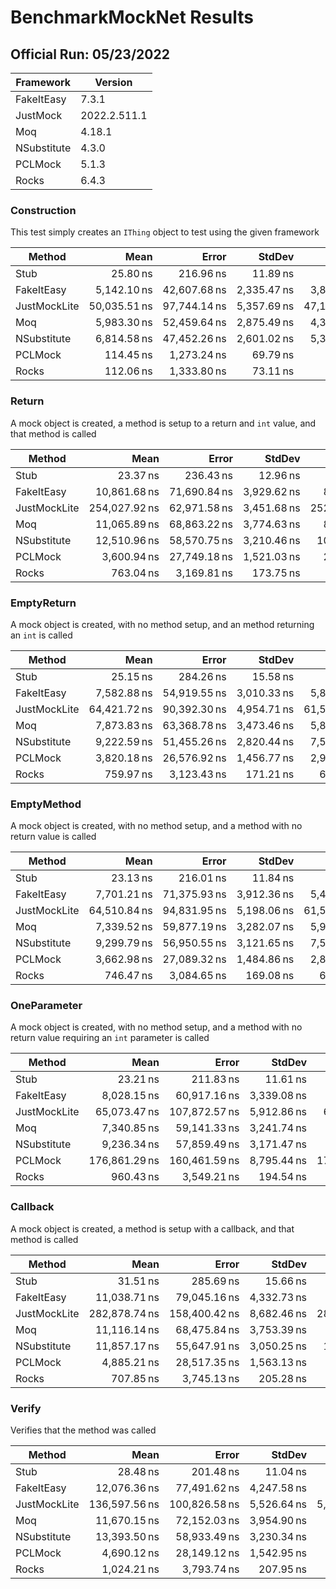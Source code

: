 # BenchmarkMockNet Results

## Official Run: 05/23/2022

| Framework | Version |
|-----------|---------|
| FakeItEasy | 7.3.1 |
| JustMock | 2022.2.511.1 |
| Moq | 4.18.1 |
| NSubstitute | 4.3.0 |
| PCLMock | 5.1.3 |
| Rocks | 6.4.3 |

### Construction

This test simply creates an `IThing` object to test using the given framework

|       Method |         Mean |        Error |      StdDev |       Median |    Ratio | RatioSD |  Gen 0 | Allocated |
|------------- |-------------:|-------------:|------------:|-------------:|---------:|--------:|-------:|----------:|
|         Stub |     25.80 ns |    216.96 ns |    11.89 ns |     18.96 ns |     1.00 |    0.00 |      - |      24 B |
|   FakeItEasy |  5,142.10 ns | 42,607.68 ns | 2,335.47 ns |  3,846.37 ns |   199.72 |    2.71 | 0.1600 |   3,034 B |
| JustMockLite | 50,035.51 ns | 97,744.14 ns | 5,357.69 ns | 47,191.60 ns | 2,127.39 |  610.78 | 0.9000 |  16,833 B |
|          Moq |  5,983.30 ns | 52,459.64 ns | 2,875.49 ns |  4,334.28 ns |   230.71 |    4.04 | 0.1000 |   2,184 B |
|  NSubstitute |  6,814.58 ns | 47,452.26 ns | 2,601.02 ns |  5,376.38 ns |   269.92 |   19.05 | 0.2800 |   5,248 B |
|      PCLMock |    114.45 ns |  1,273.24 ns |    69.79 ns |     78.91 ns |     4.26 |    0.63 |      - |     144 B |
|        Rocks |    112.06 ns |  1,333.80 ns |    73.11 ns |     72.53 ns |     4.12 |    0.75 |      - |     136 B |

### Return

A mock object is created, a method is setup to a return and `int` value, and that method is called

|       Method |          Mean |        Error |      StdDev |        Median |     Ratio |  RatioSD |  Gen 0 |  Gen 1 |  Gen 2 | Allocated |
|------------- |--------------:|-------------:|------------:|--------------:|----------:|---------:|-------:|-------:|-------:|----------:|
|         Stub |      23.37 ns |    236.43 ns |    12.96 ns |      16.01 ns |      1.00 |     0.00 |      - |      - |      - |      24 B |
|   FakeItEasy |  10,861.68 ns | 71,690.84 ns | 3,929.62 ns |   8,820.09 ns |    494.56 |    82.61 | 0.2600 | 0.0200 |      - |   5,047 B |
| JustMockLite | 254,027.92 ns | 62,971.58 ns | 3,451.68 ns | 252,738.14 ns | 12,818.26 | 5,276.62 | 1.8200 | 0.9000 | 0.0200 |  34,247 B |
|          Moq |  11,065.89 ns | 68,863.22 ns | 3,774.63 ns |   8,901.77 ns |    506.94 |    90.74 | 0.2000 |      - |      - |   4,040 B |
|  NSubstitute |  12,510.96 ns | 58,570.75 ns | 3,210.46 ns |  10,660.17 ns |    588.13 |   143.05 | 0.4000 |      - |      - |   7,720 B |
|      PCLMock |   3,600.94 ns | 27,749.18 ns | 1,521.03 ns |   2,821.07 ns |    160.82 |    18.95 | 0.1000 |      - |      - |   1,896 B |
|        Rocks |     763.04 ns |  3,169.81 ns |   173.75 ns |     673.83 ns |     36.18 |     9.58 | 0.0200 |      - |      - |     656 B |

### EmptyReturn

A mock object is created, with no method setup, and an method returning an `int` is called

|       Method |         Mean |        Error |      StdDev |       Median |    Ratio |  RatioSD |  Gen 0 |  Gen 1 | Allocated |
|------------- |-------------:|-------------:|------------:|-------------:|---------:|---------:|-------:|-------:|----------:|
|         Stub |     25.15 ns |    284.26 ns |    15.58 ns |     16.53 ns |     1.00 |     0.00 |      - |      - |      24 B |
|   FakeItEasy |  7,582.88 ns | 54,919.55 ns | 3,010.33 ns |  5,878.31 ns |   326.79 |    61.30 | 0.2000 | 0.0200 |   3,969 B |
| JustMockLite | 64,421.72 ns | 90,392.30 ns | 4,954.71 ns | 61,583.33 ns | 3,084.14 | 1,265.81 | 1.1000 | 0.1200 |  20,652 B |
|          Moq |  7,873.83 ns | 63,368.78 ns | 3,473.46 ns |  5,873.23 ns |   334.18 |    51.53 | 0.1200 |      - |   2,552 B |
|  NSubstitute |  9,222.59 ns | 51,455.26 ns | 2,820.44 ns |  7,597.50 ns |   410.03 |   105.13 | 0.3000 |      - |   5,944 B |
|      PCLMock |  3,820.18 ns | 26,576.92 ns | 1,456.77 ns |  2,997.47 ns |   165.52 |    33.03 | 0.1000 |      - |   1,896 B |
|        Rocks |    759.97 ns |  3,123.43 ns |   171.21 ns |    662.92 ns |    34.70 |    10.86 | 0.0200 |      - |     656 B |

### EmptyMethod

A mock object is created, with no method setup, and a method with no return value is called

|       Method |         Mean |        Error |      StdDev |       Median |    Ratio |  RatioSD |  Gen 0 |  Gen 1 | Allocated |
|------------- |-------------:|-------------:|------------:|-------------:|---------:|---------:|-------:|-------:|----------:|
|         Stub |     23.13 ns |    216.01 ns |    11.84 ns |     17.12 ns |     1.00 |     0.00 |      - |      - |      24 B |
|   FakeItEasy |  7,701.21 ns | 71,375.93 ns | 3,912.36 ns |  5,456.89 ns |   333.69 |    15.74 | 0.2000 | 0.0200 |   3,921 B |
| JustMockLite | 64,510.84 ns | 94,831.95 ns | 5,198.06 ns | 61,526.40 ns | 3,159.07 | 1,091.60 | 1.0800 | 0.1000 |  20,540 B |
|          Moq |  7,339.52 ns | 59,877.19 ns | 3,282.07 ns |  5,975.02 ns |   323.42 |    23.97 | 0.1200 |      - |   2,528 B |
|  NSubstitute |  9,299.79 ns | 56,950.55 ns | 3,121.65 ns |  7,520.44 ns |   424.17 |    67.92 | 0.3000 |      - |   5,944 B |
|      PCLMock |  3,662.98 ns | 27,089.32 ns | 1,484.86 ns |  2,815.90 ns |   163.71 |    17.70 | 0.0800 |      - |   1,856 B |
|        Rocks |    746.47 ns |  3,084.65 ns |   169.08 ns |    658.29 ns |    35.10 |     8.35 | 0.0200 |      - |     648 B |

### OneParameter

A mock object is created, with no method setup, and a method with no return value requiring an `int` parameter is called

|       Method |          Mean |         Error |      StdDev |        Median |    Ratio |  RatioSD |  Gen 0 |  Gen 1 |  Gen 2 | Allocated |
|------------- |--------------:|--------------:|------------:|--------------:|---------:|---------:|-------:|-------:|-------:|----------:|
|         Stub |      23.21 ns |     211.83 ns |    11.61 ns |      17.14 ns |     1.00 |     0.00 |      - |      - |      - |      24 B |
|   FakeItEasy |   8,028.15 ns |  60,917.16 ns | 3,339.08 ns |   6,266.91 ns |   355.10 |    35.68 | 0.2000 | 0.0200 |      - |   4,060 B |
| JustMockLite |  65,073.47 ns | 107,872.57 ns | 5,912.86 ns |  61,746.99 ns | 3,146.93 | 1,033.01 | 1.1200 | 0.1000 |      - |  21,013 B |
|          Moq |   7,340.85 ns |  59,141.33 ns | 3,241.74 ns |   5,843.21 ns |   321.72 |    19.33 | 0.1200 |      - |      - |   2,560 B |
|  NSubstitute |   9,236.34 ns |  57,859.49 ns | 3,171.47 ns |   7,434.30 ns |   416.74 |    57.75 | 0.3000 |      - |      - |   5,976 B |
|      PCLMock | 176,861.29 ns | 160,461.59 ns | 8,795.44 ns | 176,163.65 ns | 8,652.11 | 3,096.31 | 0.5600 | 0.2800 | 0.0400 |  10,504 B |
|        Rocks |     960.43 ns |   3,549.21 ns |   194.54 ns |     853.64 ns |    45.07 |    11.11 | 0.0400 |      - |      - |     768 B |

### Callback

A mock object is created, a method is setup with a callback, and that method is called

|       Method |          Mean |         Error |      StdDev |        Median |     Ratio |  RatioSD |  Gen 0 |  Gen 1 |  Gen 2 | Allocated |
|------------- |--------------:|--------------:|------------:|--------------:|----------:|---------:|-------:|-------:|-------:|----------:|
|         Stub |      31.51 ns |     285.69 ns |    15.66 ns |      23.16 ns |      1.00 |     0.00 |      - |      - |      - |      24 B |
|   FakeItEasy |  11,038.71 ns |  79,045.16 ns | 4,332.73 ns |   8,544.34 ns |    361.34 |    34.58 | 0.2600 | 0.0200 |      - |   5,231 B |
| JustMockLite | 282,878.74 ns | 158,400.42 ns | 8,682.46 ns | 283,834.49 ns | 10,239.33 | 3,830.91 | 1.8200 | 0.9000 | 0.0200 |  34,071 B |
|          Moq |  11,116.14 ns |  68,475.84 ns | 3,753.39 ns |   8,949.19 ns |    369.60 |    51.63 | 0.2200 |      - |      - |   4,200 B |
|  NSubstitute |  11,857.17 ns |  55,647.91 ns | 3,050.25 ns |  10,098.89 ns |    403.17 |    81.63 | 0.3600 |      - |      - |   6,969 B |
|      PCLMock |   4,885.21 ns |  28,517.35 ns | 1,563.13 ns |   4,667.77 ns |    163.85 |    35.11 | 0.1000 |      - |      - |   2,056 B |
|        Rocks |     707.85 ns |   3,745.13 ns |   205.28 ns |     611.11 ns |     23.84 |     4.17 | 0.0200 |      - |      - |     736 B |

### Verify

Verifies that the method was called

|       Method |          Mean |         Error |      StdDev |    Ratio |  RatioSD |  Gen 0 |  Gen 1 | Allocated |
|------------- |--------------:|--------------:|------------:|---------:|---------:|-------:|-------:|----------:|
|         Stub |      28.48 ns |     201.48 ns |    11.04 ns |     1.00 |     0.00 |      - |      - |      24 B |
|   FakeItEasy |  12,076.36 ns |  77,491.62 ns | 4,247.58 ns |   427.68 |    17.68 | 0.3000 | 0.0200 |   5,617 B |
| JustMockLite | 136,597.56 ns | 100,826.58 ns | 5,526.64 ns | 5,192.32 | 1,551.26 | 2.1600 | 0.4200 |  40,670 B |
|          Moq |  11,670.15 ns |  72,152.03 ns | 3,954.90 ns |   414.55 |    22.24 | 0.2200 |      - |   4,224 B |
|  NSubstitute |  13,393.50 ns |  58,933.49 ns | 3,230.34 ns |   486.34 |    63.41 | 0.4000 |      - |   7,537 B |
|      PCLMock |   4,690.12 ns |  28,149.12 ns | 1,542.95 ns |   166.95 |     9.43 | 0.1400 |      - |   2,712 B |
|        Rocks |   1,024.21 ns |   3,793.74 ns |   207.95 ns |    37.51 |     6.06 | 0.0400 |      - |     832 B |

